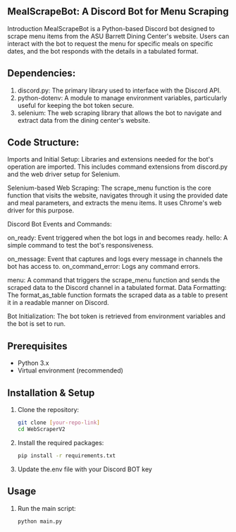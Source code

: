 ## MealScrapeBot: A Discord Bot for Menu Scraping
Introduction
MealScrapeBot is a Python-based Discord bot designed to scrape menu items from the ASU Barrett Dining Center's website. Users can interact with the bot to request the menu for specific meals on specific dates, and the bot responds with the details in a tabulated format.

## Dependencies:
1. discord.py: The primary library used to interface with the Discord API.
2. python-dotenv: A module to manage environment variables, particularly useful for keeping the bot token secure.
3. selenium: The web scraping library that allows the bot to navigate and extract data from the dining center's website.

## Code Structure:
Imports and Initial Setup: Libraries and extensions needed for the bot's operation are imported. This includes command extensions from discord.py and the web driver setup for Selenium.

Selenium-based Web Scraping: The scrape_menu function is the core function that visits the website, navigates through it using the provided date and meal parameters, and extracts the menu items. It uses Chrome's web driver for this purpose.

Discord Bot Events and Commands:

on_ready: Event triggered when the bot logs in and becomes ready.
hello: A simple command to test the bot's responsiveness.

on_message: Event that captures and logs every message in channels the bot has access to.
on_command_error: Logs any command errors.

menu: A command that triggers the scrape_menu function and sends the scraped data to the Discord channel in a tabulated format.
Data Formatting: The format_as_table function formats the scraped data as a table to present it in a readable manner on Discord.

Bot Initialization: The bot token is retrieved from environment variables and the bot is set to run.

## Prerequisites

- Python 3.x
- Virtual environment (recommended)

## Installation & Setup

1. Clone the repository:
   ```bash
   git clone [your-repo-link]
   cd WebScraperV2
2. Install the required packages:
   ```bash
   pip install -r requirements.txt
3. Update the.env file with your Discord BOT key
## Usage

1. Run the main script:
   ```bash
   python main.py


